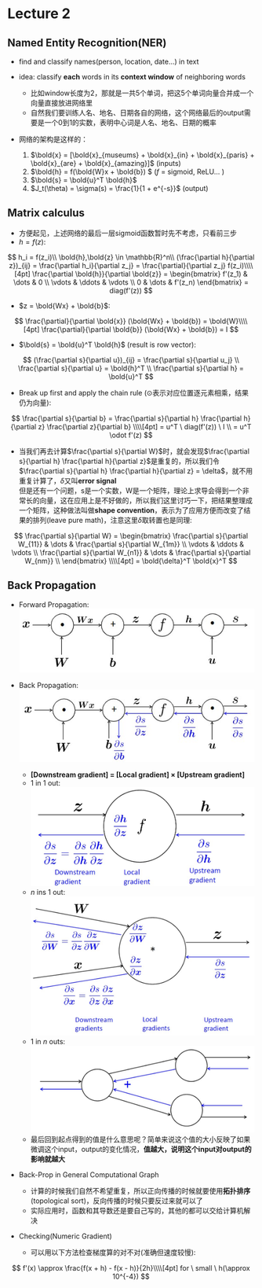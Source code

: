 # Lecture 2

## Named Entity Recognition(NER)

- find and classify names(person, location, date...) in text
- idea: classify **each** words in its **context window** of neighboring words
  - 比如window长度为2，那就是一共5个单词，把这5个单词向量合并成一个向量直接放进网络里
  - 自然我们要训练人名、地名、日期各自的网络，这个网络最后的output需要是一个0到1的实数，表明中心词是人名、地名、日期的概率
- 网络的架构是这样的：

    1. $\bold{x} = [\bold{x}_{museums} + \bold{x}_{in} + \bold{x}_{paris} + \bold{x}_{are} + \bold{x}_{amazing}]$ (inputs)
    2. $\bold{h} = f(\bold{W}x + \bold{b}) $ (_f_ = sigmoid, ReLU... )
    3. $\bold{s} = \bold{u}^T \bold{h}$
    4. $J_t(\theta) = \sigma(s) = \frac{1}{1 + e^{-s}}$ (output)

## Matrix calculus

- 方便起见，上述网络的最后一层sigmoid函数暂时先不考虑，只看前三步
- $h = f(z)$:

$$
    h_i = f(z_i)\\
    \bold{h},\bold{z} \in \mathbb{R}^n\\
    (\frac{\partial h}{\partial z})_{ij} = \frac{\partial h_i}{\partial z_j} = \frac{\partial}{\partial z_j} f(z_i)\\\\[4pt]
    \frac{\partial \bold{h}}{\partial \bold{z}} =
    \begin{bmatrix}
        f'(z_1) & \dots & 0 \\
        \vdots & \ddots & \vdots \\
        0 & \dots & f'(z_n)
    \end{bmatrix}
    = diag(f'(z))
$$

- $z = \bold{Wx} + \bold{b}$:

$$
    \frac{\partial}{\partial \bold{x}} (\bold{Wx} + \bold{b}) = \bold{W}\\\\[4pt]
    \frac{\partial}{\partial \bold{b}} (\bold{Wx} + \bold{b}) = I
$$

- $\bold{s} = \bold{u}^T \bold{h}$ (result is row vector):
  
$$
    (\frac{\partial s}{\partial u})_{ij} = \frac{\partial s}{\partial u_j} \\
    \frac{\partial s}{\partial u} = \bold{h}^T \\
    \frac{\partial s}{\partial h} = \bold{u}^T
$$

- Break up first and apply the chain rule ($\odot$表示对应位置逐元素相乘，结果仍为向量):

$$
    \frac{\partial s}{\partial b} = \frac{\partial s}{\partial h} \frac{\partial h}{\partial z} \frac{\partial z}{\partial b} \\\\[4pt]
    = u^T \ diag(f'(z)) \ I \\
    = u^T \odot f'(z)
$$

- 当我们再去计算$\frac{\partial s}{\partial W}$时，就会发现$\frac{\partial s}{\partial h} \frac{\partial h}{\partial z}$是重复的，所以我们令$\frac{\partial s}{\partial h} \frac{\partial h}{\partial z} = \delta$，就不用重复计算了，$\delta$又叫**error signal**  
但是还有一个问题，s是一个实数，W是一个矩阵，理论上求导会得到一个非常长的向量，这在应用上是不好做的，所以我们这里讨巧一下，把结果整理成一个矩阵，这种做法叫做**shape convention**，表示为了应用方便而改变了结果的排列(leave pure math)，注意这里$\delta$取转置也是同理:

$$
    \frac{\partial s}{\partial W} =
    \begin{bmatrix}
        \frac{\partial s}{\partial W_{11}} & \dots & \frac{\partial s}{\partial W_{1m}} \\
        \vdots & \ddots & \vdots \\
        \frac{\partial s}{\partial W_{n1}} & \dots & \frac{\partial s}{\partial W_{nm}} \\
    \end{bmatrix}
    \\\\[4pt]
    = \bold{\delta}^T \bold{x}^T
$$

## Back Propagation

- Forward Propagation:
![forward](pic/L2_pic1.jpg)

- Back Propagation:
![back](pic/L2_pic2.jpg)

  - **[Downstream gradient] = [Local gradient] $\times$ [Upstream gradient]**
  - 1 in 1 out:
  ![1in1out](pic/L2_pic3.jpg)
  - _n_ ins 1 out:
  ![nin1out](pic/L2_pic4.jpg)
  - 1 in _n_ outs:
  ![1innout](pic/L2_pic5.jpg)
  - 最后回到起点得到的值是什么意思呢？简单来说这个值的大小反映了如果微调这个input，output的变化情况，**值越大，说明这个input对output的影响就越大**

- Back-Prop in General Computational Graph

  - 计算的时候我们自然不希望重复，所以正向传播的时候就要使用**拓扑排序**(topological sort)，反向传播的时候只要反过来就可以了
  - 实际应用时，函数和其导数还是要自己写的，其他的都可以交给计算机解决

- Checking(Numeric Gradient)
  
  - 可以用以下方法检查梯度算的对不对(准确但速度较慢):

$$
    f'(x) \approx \frac{f(x + h) - f(x - h)}{2h}\\\\[4pt]
    for \ small \ h(\approx 10^{-4})
$$
